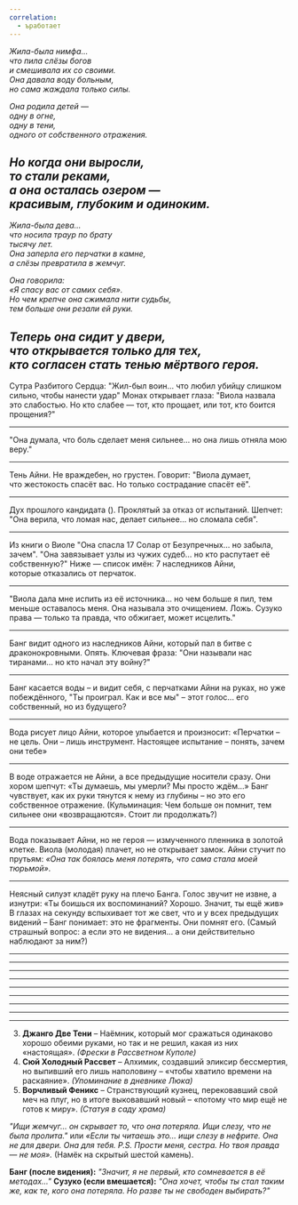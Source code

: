 ```yaml
---
correlation:
  - ъработает
---
```

*Жила-была нимфа…*  
*что пила слёзы богов*  
*и смешивала их со своими.*  
*Она давала воду больным,*  
*но сама жаждала только силы.*

*Она родила детей —*  
*одну в огне,*  
*одну в тени,*  
*одного от собственного отражения.*

*Но когда они выросли,*  
*то стали реками,*  
*а она осталась озером —*  
*красивым, глубоким и одиноким.*
---
*Жила-была дева…*  
*что носила траур по брату*  
*тысячу лет.*  
*Она заперла его перчатки в камне,*  
*а слёзы превратила в жемчуг.*

*Она говорила:*  
*«Я спасу вас от самих себя».*  
*Но чем крепче она сжимала нити судьбы,*  
*тем больше они резали ей руки.*

*Теперь она сидит у двери,*  
*что открывается только для тех,*  
*кто согласен стать тенью мёртвого героя.*
---


Сутра Разбитого Сердца: 
"Жил-был воин… что любил убийцу слишком сильно, чтобы нанести удар"
Монах открывает глаза: "Виола назвала это слабостью. Но кто слабее — тот, кто прощает, или тот, кто боится прощения?"

---
"Она думала, что боль сделает меня сильнее… но она лишь отняла мою веру."

---
Тень Айни. Не враждебен, но грустен. Говорит: "Виола думает, что жестокость спасёт вас. Но только сострадание спасёт её".

---
Дух прошлого кандидата (). Проклятый за отказ от испытаний. Шепчет:
"Она верила, что ломая нас, делает сильнее… но сломала себя".

---
Из книги о Виоле
"Она спасла 17 Солар от Безупречных… но забыла, зачем".
"Она завязывает узлы из чужих судеб… но кто распутает её собственную?"
Ниже — список имён: 7 наследников Айни, которые отказались от перчаток.

---
"Виола дала мне испить из её источника… но чем больше я пил, тем меньше оставалось меня. Она называла это очищением. Ложь.
Сузуко права — только та правда, что обжигает, может исцелить."

---
Банг видит одного из наследников Айни, который пал в битве с драконокровными. Опять.
Ключевая фраза: "Они называли нас тиранами… но кто начал эту войну?"

---
Банг касается воды – и видит себя, с перчатками Айни на руках, но уже побеждённого, 
"Ты проиграл. Как и все мы" – этот голос... его собственный, но из будущего?

---
Вода рисует лицо Айни, которое улыбается и произносит:
«Перчатки – не цель. Они – лишь инструмент. Настоящее испытание – понять, зачем они тебе»

---
В воде отражается не Айни, а все предыдущие носители сразу. Они хором шепчут:
«Ты думаешь, мы умерли? Мы просто ждём…»
Банг чувствует, как их руки тянутся к нему из глубины – но это его собственное отражение.
(Кульминация: Чем больше он помнит, тем сильнее они «возвращаются». Стоит ли продолжать?)

---
Вода показывает Айни, но не героя — измученного пленника в золотой клетке.  Виола (молодая) плачет, но не открывает замок. Айни стучит по прутьям: _«Она так боялась меня потерять, что сама стала моей тюрьмой»_.

---
Неясный силуэт кладёт руку на плечо Банга. Голос звучит не извне, а изнутри:
«Ты боишься их воспоминаний? Хорошо. Значит, ты ещё жив»
В глазах на секунду вспыхивает тот же свет, что и у всех предыдущих видений – Банг понимает: это не фрагменты. Они помнят его.
(Самый страшный вопрос: а если это не видения… а они действительно наблюдают за ним?)

---

---
---
---
---
---
---
---
---

3. **Джанго Две Тени** – Наёмник, который мог сражаться одинаково хорошо обеими руками, но так и не решил, какая из них «настоящая». _(Фрески в Рассветном Куполе)_
4. **Сюй Холодный Рассвет** – Алхимик, создавший эликсир бессмертия, но выпивший его лишь наполовину – «чтобы хватило времени на раскаяние». _(Упоминание в дневнике Люка)_
5. **Ворчливый Феникс** – Странствующий кузнец, перековавший свой меч на плуг, но в итоге выковавший новый – «потому что мир ещё не готов к миру». _(Статуя в саду храма)_

*"Ищи жемчуг… он скрывает то, что она потеряла. Ищи слезу, что не была пролита."* 
или
*«Если ты читаешь это… ищи _слезу в нефрите_. Она не для двери. Она для _тебя_.
P.S. Прости меня, сестра. Но твоя правда — не моя».*
(Намёк на скрытый шестой камень).

**Банг (после видения):**  _"Значит, я не первый, кто сомневается в её методах…"_
**Сузуко (если вмешается):**  _"Она хочет, чтобы ты стал таким же, как те, кого она потеряла. Но разве ты не свободен выбирать?"_